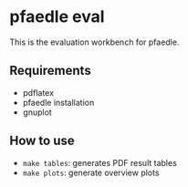 # pfaedle eval

This is the evaluation workbench for pfaedle.

## Requirements

 * pdflatex
 * pfaedle installation
 * gnuplot

## How to use

 * `make tables`: generates PDF result tables
 * `make plots`: generate overview plots
